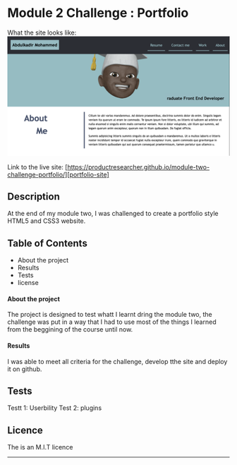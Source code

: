 # Module 2 Challenge : Portfolio
 
 What the site looks like:
![Module 2 challenge website screen shot.](images/site.png "Site screenshot")

Link to the live site: [https://productresearcher.github.io/module-two-challenge-portfolio/][portfolio-site]

## Description

At the end of my module two, I was challenged to create a portfolio style HTML5 and CSS3 website. 


## Table of Contents

* About the project
* Results
* Tests
* license


#### About the project
The project is designed to test whatt I learnt dring the module two, the challenge was put in a way that I had to use most of the things I learned from the beggining of the course until now.

#### Results
I was able to meet all criteria for the challenge, develop tthe site and deploy it on github.

## Tests

Testt 1: Userbility
Test 2: plugins

## Licence

The is an M.I.T licence

---


